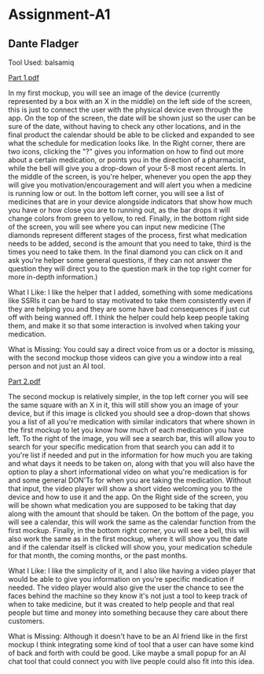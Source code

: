 # Assignment-A1
## Dante Fladger 

Tool Used: balsamiq

[Part 1.pdf](https://github.com/DanteFladger/Assignment-A1/files/14030601/Part.1.pdf)

In my first mockup, you will see an image of the device (currently represented by a box with an X in the middle) on the left side of the screen, this is just to connect the user with the physical device even through the app. On the top of the screen, the date will be shown just so the user can be sure of the date, without having to check any other locations, and in the final product the calendar should be able to be clicked and expanded to see what the schedule for medication looks like. In the Right corner, there are two icons, clicking the "?" gives you information on how to find out more about a certain medication, or points you in the direction of a pharmacist, while the bell will give you a drop-down of your 5-8 most recent alerts. In the middle of the screen, is you're helper, whenever you open the app they will give you motivation/encouragement and will alert you when a medicine is running low or out. In the bottom left corner, you will see a list of medicines that are in your device alongside indicators that show how much you have or how close you are to running out, as the bar drops it will change colors from green to yellow, to red. Finally, in the bottom right side of the screen, you will see where you can input new medicine (The diamonds represent different stages of the process, first what medication needs to be added, second is the amount that you need to take, third is the times you need to take them. In the final diamond you can click on it and ask you're helper some general questions, if they can not answer the question they will direct you to the question mark in the top right corner for more in-depth information.) 

What I Like:
I like the helper that I added, something with some medications like SSRIs it can be hard to stay motivated to take them consistently even if they are helping you and they are some have bad consequences if just cut off with being wanned off. I think the helper could help keep people taking them, and make it so that some interaction is involved when taking your medication.

What is Missing:
You could say a direct voice from us or a doctor is missing, with the second mockup those videos can give you a window into a real person and not just an AI tool.

[Part 2.pdf](https://github.com/DanteFladger/Assignment-A1/files/14030676/Part.2.pdf)

The second mockup is relatively simpler, in the top left corner you will see the same square with an X in it, this will still show you an image of your device, but if this image is clicked you should see a drop-down that shows you a list of all you're medication with similar indicators that where shown in the first mockup to let you know how much of each medication you have left. To the right of the image, you will see a search bar, this will allow you to search for your specific medication from that search you can add it to you're list if needed and put in the information for how much you are taking and what days it needs to be taken on, along with that you will also have the option to play a short informational video on what you're medication is for and some general DON'Ts for when you are taking the medication. Without that input, the video player will show a short video welcoming you to the device and how to use it and the app. On the Right side of the screen, you will be shown what medication you are supposed to be taking that day along with the amount that should be taken. On the bottom of the page, you will see a calendar, this will work the same as the calendar function from the first mockup. Finally, in the bottom right corner, you will see a bell, this will also work the same as in the first mockup, where it will show you the date and if the calendar itself is clicked will show you, your medication schedule for that month, the coming months, or the past months. 

What I Like:
I like the simplicity of it, and I also like having a video player that would be able to give you information on you're specific medication if needed. The video player would also give the user the chance to see the faces behind the machine so they know it's not just a tool to keep track of when to take medicine, but it was created to help people and that real people but time and money into something because they care about there customers.

What is Missing:
Although it doesn't have to be an AI friend like in the first mockup I think integrating some kind of tool that a user can have some kind of back and forth with could be good. Like maybe a small popup for an AI chat tool that could connect you with live people could also fit into this idea.
